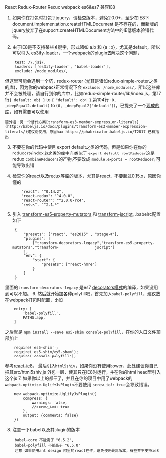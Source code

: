 React Redux-Router Redux webpack es6&es7 兼容IE8

1. 如果你在打包时打包了jquery，请检查版本，避免2.0.0+，至少在IE8下document.implementation.createHTMLDocument 是不存在的，而新版的jquery放弃了在support.createHTMLDocument方法中的IE低版本验错代码。
2. 由于IE8是不支持某些关键字，形式诸如 a.b 和 {a : b}，尤其是default，所以可以引入 [es3ify-loader](https://github.com/sorrycc/es3ify-loader)，一个webpack的plugin去解决这个问题，
		
		test: /\.js$/,  
		loaders: ['es3ify-loader', 'babel-loader'],
		exclude: /node_modules/,
但这里可能会遇到一个坑，redux-router (尤其是诸如redux-simple-router之类的库)，因为你的webpack正常情况下会 `exclude: /node_modules/`，所以这些库并不会被处理，请自行到你的库中，比如redux-simple-router/lib/index.js，第17行`{ default: obj }` to `{ "default": obj }`,第104行 `(0, _deepEqual2.default)` to `(0, _deepEqual2["default"])`，已提交了一个[现成的库](https://www.npmjs.com/package/redux-simple-router-ie8)，如有需要可以使用  

	题外话：另一个替代方案[transform-es3-member-expression-literals](http://babeljs.io/docs/plugins/transform-es3-member-expression-literals/)建议别使用，原因hax https://phabricator.babeljs.io/T2817 已有指出
3. 	不要在你的代码中使用 export default之类的代码，但是如果你在你的reducers/index.js之类的库中有类似于 `export default rootReducer`这是redux `combineReducers`的产物,不要改成 `module.exports = rootReducer;`可能导致出错
4. 	检查你的react以及redux等库的版本，尤其是react，不要超过0.15.x，原因你懂的
			
			"react": "^0.14.2",
	    	"react-redux": "^4.0.0",
    		"react-router": "^2.0.0-rc4",
		    "redux": "^3.1.4"
5. 引入 [transform-es5-property-mutators](http://babeljs.io/docs/plugins/transform-es5-property-mutators/) 和 [transform-jscript](http://babeljs.io/docs/plugins/transform-jscript/), .babelrc配置如下
		
		{
  			"presets": ["react", "es2015" , "stage-0"],
  			"plugins": [
    			["transform-decorators-legacy","transform-es5-property-mutators","transform-				jscript"]
  			],
  			"env": {
    			"start": {
      				"presets": ["react-hmre"]
    			}
  			}
		}
里面的`transform-decorators-legacy` 是es7 [decorators模式](http://technologyadvice.github.io/es7-decorators-babel6/)的编译，如果没用到可以不加。
6. 然后就开始加各种polyfill吧，首先加入`babel-polyfill`，建议放在webpack打包时配置，比如
		
		entry: [
    		'babel-polyfill',
    		PATHS.app,
  		]
  之后就是 `npm install --save es5-shim console-polyfill`，在你的入口文件顶部加上
  		
  		require('es5-shim');
		require('es5-shim/es5-sham');
		require('console-polyfill');
		
  参考[react-ie8](https://github.com/xcatliu/react-ie8)，
  最后引入`html5shiv`，如果你没有使用bower，此处建议你自己把其src/html5shiv.js 外包一层，使其只在IE8时运行，并在你的html head里引入这个js
7. 如果你以上的都干了，并且在你的项目中用了webpack的`webpack.optimize.UglifyJsPlugin`不要使用 `screw_ie8: true`会导致错误。
		
		new webpack.optimize.UglifyJsPlugin({
      		compress: {
        		warnings: false,
        		//screw_ie8: true
      		},
      		output: {comments: false}
    	})
  
      	
8. 注意一下babel以及其plugin的版本

		babel-core 不能高于 "6.5.2",
		babel-polyfill 不能高于 "6.5.0"   
		注意 如果使用ant design 阿里的react控件，避免使用最高版本，有些并不支持ie8	
